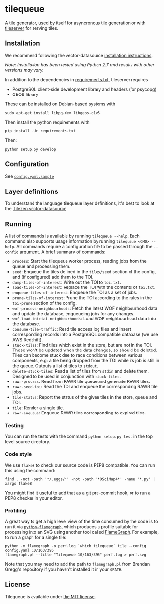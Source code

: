 # tilequeue

A tile generator, used by itself for asyncronous tile generation or with [tileserver](https://github.com/tilezen/tileserver/) for serving tiles.

## Installation

We recommend following the vector-datasource [installation instructions](https://github.com/tilezen/vector-datasource/wiki/Mapzen-Vector-Tile-Service). 

_Note: Installation has been tested using Python 2.7 and results with other versions may vary._

In addition to the dependencies in [requirements.txt](requirements.txt), tileserver requires

* PostgreSQL client-side development library and headers (for psycopg)
* GEOS library

These can be installed on Debian-based systems with
```
sudo apt-get install libpq-dev libgeos-c1v5
```

Then install the python requirements with

    pip install -Ur requirements.txt

Then:

    python setup.py develop

## Configuration

See [`config.yaml.sample`](https://github.com/tilezen/tilequeue/blob/master/config.yaml.sample)

## Layer definitions

To understand the language tilequeue layer definitions, it's best to look at the [Tilezen vector-datasource](https://github.com/tilezen/vector-datasource)

## Running

A list of commands is available by running `tilequeue --help`. Each command also supports usage information by running `tilequeue <CMD> --help`. All commands require a configuration file to be passed through the `--config` argument. A brief summary of commands:

* `process`: Start the tilequeue worker process, reading jobs from the queue and processing them.
* `seed`: Enqueue the tiles defined in the `tiles/seed` section of the config, and (if configured) add them to the TOI.
* `dump-tiles-of-interest`: Write out the TOI to `toi.txt`.
* `load-tiles-of-interest`: Replace the TOI with the contents of `toi.txt`.
* `enqueue-tiles-of-interest`: Enqueue the TOI as a set of jobs.
* `prune-tiles-of-interest`: Prune the TOI according to the rules in the `toi-prune` section of the config.
* `wof-process-neighbourhoods`: Fetch the latest WOF neighbourhood data and update the database, enqueueing jobs for any changes.
* `wof-load-initial-neighbourhoods`: Load WOF neighbourhood data into the database.
* `consume-tile-traffic`: Read tile access log files and insert corresponding records into a PostgreSQL compatible database (we use AWS Redshift).
* `stuck-tiles`: Find tiles which exist in the store, but are not in the TOI. These won't be updated when the data changes, so should be deleted. Tiles can become stuck due to race conditions between various components, e.g: a tile being dropped from the TOI while its job is still in the queue. Outputs a list of tiles to `stdout`.
* `delete-stuck-tiles`: Read a list of tiles from `stdin` and delete them. Designed to be used in conjunction with `stuck-tiles`.
* `rawr-process`: Read from RAWR tile queue and generate RAWR tiles.
* `rawr-seed-toi`: Read the TOI and enqueue the corresponding RAWR tile jobs.
* `tile-status`: Report the status of the given tiles in the store, queue and TOI.
* `tile`: Render a single tile.
* `rawr-enqueue`: Enqueue RAWR tiles corresponding to expired tiles.

### Testing

You can run the tests with the command `python setup.py test` in the top level source directory.

### Code style

We use `flake8` to check our source code is PEP8 compatible. You can run this using the command:

```
find . -not -path '*/.eggs/*' -not -path '*OSciMap4*' -name '*.py' | xargs flake8
```

You might find it useful to add that as a git pre-commit hook, or to run a PEP8 checker in your editor.

### Profiling

A great way to get a high level view of the time consumed by the code is to run it via [`python-flamegraph`](https://github.com/evanhempel/python-flamegraph), which produces a profile suitable for processing into an SVG using another tool called [FlameGraph](http://www.brendangregg.com/flamegraphs.html). For example, to run a graph for a single tile:

```
python -m flamegraph -o perf.log `which tilequeue` tile --config config.yaml 10/163/395
flamegraph.pl --title "Tilequeue 10/163/395" perf.log > perf.svg
```

Note that you may need to add the path to `flamegraph.pl` from Brendan Gregg's repository if you haven't installed it in your `$PATH`.

## License

Tilequeue is available under [the MIT license](https://github.com/tilezen/tilequeue/blob/master/LICENSE.txt).
